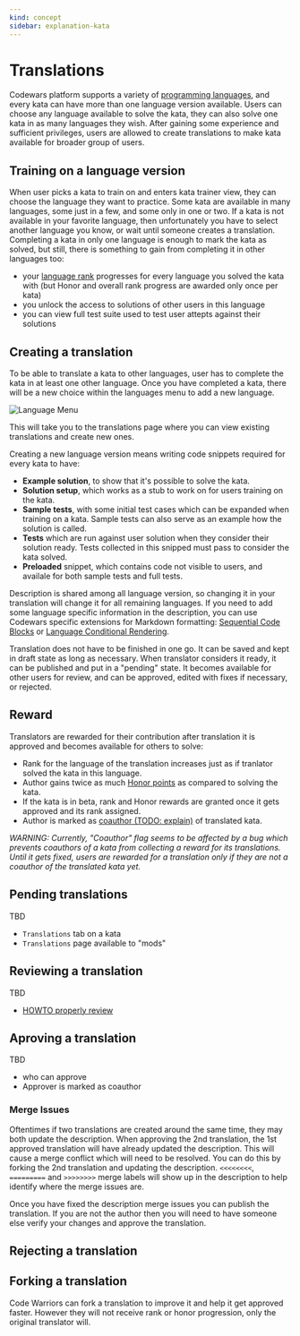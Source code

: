 ```yaml
---
kind: concept
sidebar: explanation-kata
---
```


# Translations

Codewars platform supports a variety of [programming languages](/languages/), and every kata can have more than one language version available. Users can choose any language available to solve the kata, they can also solve one kata in as many languages they wish. After gaining some experience and sufficient privileges, users are allowed to create translations to make kata available for broader group of users.

## Training on a language version

When user picks a kata to train on and enters kata trainer view, they can choose the language they want to practice. Some kata are available in many languages, some just in a few, and some only in one or two. If a kata is not available in your favorite language, then unfortunately you have to select another language you know, or wait until someone creates a translation. Completing a kata in only one language is enough to mark the kata as solved, but still, there is something to gain from completing it in other languages too:

- your [language rank](/concepts/gamification/ranks/#user-rank-breakdown) progresses for every language you solved the kata with (but Honor and overall rank progress are awarded only once per kata)
- you unlock the access to solutions of other users in this language
- you can view full test suite used to test user attepts against their solutions

## Creating a translation

To be able to translate a kata to other languages, user has to complete the kata in at least one other language. Once you have completed a kata, there will be a new choice within the languages menu to add a new language.

![Language Menu](https://www.evernote.com/l/AAW0GaebQllDBb_YS-AfeaUiwq5PoxaDPIoB/image.png)

This will take you to the translations page where you can view existing translations and create new ones.

Creating a new language version means writing code snippets required for every kata to have:

- **Example solution**, to show that it's possible to solve the kata.
- **Solution setup**, which works as a stub to work on for users training on the kata.
- **Sample tests**, with some initial test cases which can be expanded when training on a kata. Sample tests can also serve as an example how the solution is called.
- **Tests** which are run against user solution when they consider their solution ready. Tests collected in this snipped must pass to consider the kata solved.
- **Preloaded** snippet, which contains code not visible to users, and availale for both sample tests and full tests.

Description is shared among all language version, so changing it in your translation will change it for all remaining languages. If you need to add some language specific information in the description, you can use Codewars specific extensions for Markdown formatting: [Sequential Code Blocks](/references/markdown/extensions/#sequential-code-blocks) or [Language Conditional Rendering](/references/markdown/extensions/#conditional-rendering).

Translation does not have to be finished in one go. It can be saved and kept in draft state as long as necessary. When translator considers it ready, it can be published and put in a "pending" state. It becomes available for other users for review, and can be approved, edited with fixes if necessary, or rejected.

## Reward

Translators are rewarded for their contribution after translation it is approved and becomes available for others to solve:

- Rank for the language of the translation increases just as if tranlator solved the kata in this language.
- Author gains twice as much [Honor points](/references/gamification/honor/#other) as compared to solving the kata.
- If the kata is in beta, rank and Honor rewards are granted once it gets approved and its rank assigned.
- Author is marked as [coauthor (TODO: explain)]() of translated kata.

_*WARNING:* Currently, "Coauthor" flag seems to be affected by a bug which prevents coauthors of a kata from collecting a reward for its translations. Until it gets fixed, users are rewarded for a translation only if they are not a coauthor of the translated kata yet._

## Pending translations

TBD

- `Translations` tab on a kata
- `Translations` page available to "mods"

## Reviewing a translation

TBD

- [HOWTO properly review](/recipes/review-translation/)

## Aproving a translation

TBD

- who can approve
- Approver is marked as coauthor

### Merge Issues

Oftentimes if two translations are created around the same time, they may both update the description. When approving the 2nd translation, the 1st approved translation will have already updated the description. This will cause a merge conflict which will need to be resolved. You can do this by forking the 2nd translation and updating the description. `<<<<<<<<`, `=========` and `>>>>>>>>` merge labels will show up in the description to help identify where the merge issues are.

Once you have fixed the description merge issues you can publish the translation. If you are not the author then you will need to have someone else verify your changes and approve the translation.

## Rejecting a translation

## Forking a translation

Code Warriors can fork a translation to improve it and help it get approved faster. However they will not receive rank or honor progression, only the original translator will.
